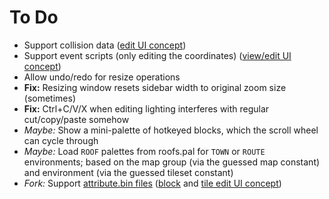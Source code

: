 # To Do

* Support collision data ([edit UI concept](https://i.imgur.com/T7UrzBs.png))
* Support event scripts (only editing the coordinates) ([view/edit UI concept](https://i.imgur.com/YwtFzlZ.png))
* Allow undo/redo for resize operations
* **Fix:** Resizing window resets sidebar width to original zoom size (sometimes)
* **Fix:** Ctrl+C/V/X when editing lighting interferes with regular cut/copy/paste somehow
* *Maybe:* Show a mini-palette of hotkeyed blocks, which the scroll wheel can cycle through
* *Maybe:* Load `ROOF` palettes from roofs.pal for `TOWN` or `ROUTE` environments; based on the map group (via the guessed map constant) and environment (via the guessed tileset constant)
* *Fork:* Support [attribute.bin files](https://github.com/pret/pokecrystal/wiki/Allow-tiles-to-have-different-attributes-in-different-blocks-\(including-X-and-Y-flip\)) ([block](https://i.imgur.com/8Ln84ka.png) and [tile edit UI concept](https://i.imgur.com/ioziA8P.png))

